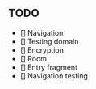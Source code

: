 ## TODO

- [] Navigation
- [] Testing domain
- [] Encryption
- [] Room
- [] Entry fragment
- [] Navigation testing
